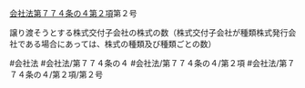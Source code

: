 [会社法第７７４条の４第２項](会社法＿＿＿＿第７７４条の４第２項)第２号

譲り渡そうとする株式交付子会社の株式の数（株式交付子会社が種類株式発行会社である場合にあっては、株式の種類及び種類ごとの数）


#会社法
#会社法/第７７４条の４
#会社法/第７７４条の４/第２項
#会社法/第７７４条の４/第２項/第２号
